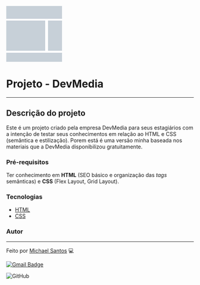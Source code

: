 ![logo](./imagens/layout.png)
# Projeto - DevMedia
________________________________________________________________________________________________________________________________________________

## Descrição do projeto

Este é um projeto criado pela empresa DevMedia para seus estagiários com a intenção de testar seus conhecimentos em relação ao HTML e CSS (semântica e estilização). Porem está é uma versão minha baseada nos materiais que a DevMedia disponibilizou gratuitamente.

### Pré-requisitos

Ter conhecimento em **HTML** (SEO básico e organização das *tags* semânticas) e **CSS** (Flex Layout, Grid Layout).

### Tecnologias

- [HTML](https://www.w3schools.com/html/)
- [CSS](https://www.w3schools.com/css/default.asp)

### Autor
________________________________________________________________________________________________________________________________________________

Feito por [Michael Santos](https://github.com/michael-santos-gith) :computer:

[![Gmail Badge](https://img.shields.io/badge/-maiconxandroid@gmail.com-c14438?style=flat-square&logo=Gmail&logoColor=white&link=mailto:maiconxandroid@gmail.com)](mailto:maiconxandroid@gmail.com)

![GitHub](https://img.shields.io/github/license/michael-santos-gith/projeto-layout-devmedia?color=informational&label=LICENSE&message=MIT&style=for-the-badge)